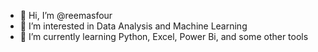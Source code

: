 - 👋 Hi, I’m @reemasfour
- 👀 I’m interested in Data Analysis and Machine Learning
- 🌱 I’m currently learning Python, Excel, Power Bi, and some other tools



<!---
reemasfour/reemasfour is a ✨ special ✨ repository because its `README.md` (this file) appears on your GitHub profile.
You can click the Preview link to take a look at your changes.
--->
